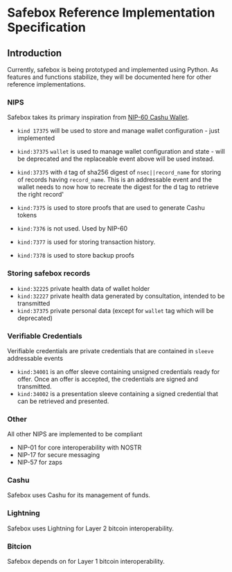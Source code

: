 # Safebox Reference Implementation Specification
## Introduction
Currently, safebox is being prototyped and implemented using Python. As features and functions stabilize, they will be documented here for other reference implementations.

### NIPS
Safebox takes its primary inspiration from [NIP-60 Cashu Wallet](https://github.com/nostr-protocol/nips/blob/master/60.md). 
 * `kind 17375` will be used to store and manage wallet configuration - just implemented
 * `kind:37375` `wallet` is used to manage wallet configuration and state - will be deprecated and the replaceable event above will be used instead.
 * `kind:37375` with `d` tag of sha256 digest of `nsec||record_name`  for storing of records having `record_name`. This is an addressable event and the wallet needs to now how to recreate the digest for the d tag to retrieve the right record'

 * `kind:7375` is used to store proofs that are used to generate Cashu tokens
 * `kind:7376` is not used. Used by NIP-60
 * `kind:7377` is used for storing transaction history.
 * `kind:7378` is used to store backup proofs

 ### Storing safebox records

 * `kind:32225` private health data of wallet holder
 * `kind:32227` private health data generated by consultation, intended to be transmitted
 * `kind:37375` private personal data (except for `wallet` tag which will be deprecated)

### Verifiable Credentials

Verifiable credentials are private credentials that are contained in `sleeve` addressable events
* `kind:34001` is an offer sleeve containing unsigned credentials ready for offer. Once an offer is accepted, the credentials are signed and transmitted.
* `kind:34002` is a presentation sleeve containing a signed credential that can be retrieved and presented.

### Other

All other NIPS are implemented to be compliant

* NIP-01 for core interoperability with NOSTR
* NIP-17 for secure messaging
* NIP-57 for zaps

 ### Cashu
 Safebox uses Cashu for its management of funds. 

 ### Lightning
 Safebox uses Lightning for Layer 2 bitcoin interoperability.

 ### Bitcion 
Safebox depends on for Layer 1 bitcoin interoperability.